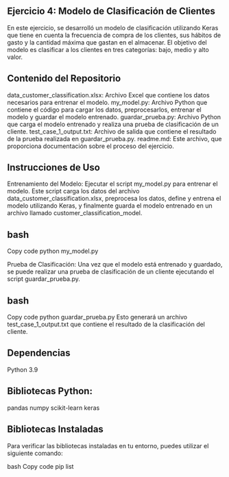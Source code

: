 ## Ejercicio 4: Modelo de Clasificación de Clientes
En este ejercicio, se desarrolló un modelo de clasificación utilizando Keras que tiene en cuenta la frecuencia de compra de los clientes, sus hábitos de gasto y la cantidad máxima que gastan en el almacenar. El objetivo del modelo es clasificar a los clientes en tres categorías: bajo, medio y alto valor.

## Contenido del Repositorio
data_customer_classification.xlsx: Archivo Excel que contiene los datos necesarios para entrenar el modelo.
my_model.py: Archivo Python que contiene el código para cargar los datos, preprocesarlos, entrenar el modelo y guardar el modelo entrenado.
guardar_prueba.py: Archivo Python que carga el modelo entrenado y realiza una prueba de clasificación de un cliente.
test_case_1_output.txt: Archivo de salida que contiene el resultado de la prueba realizada en guardar_prueba.py.
readme.md: Este archivo, que proporciona documentación sobre el proceso del ejercicio.

## Instrucciones de Uso
Entrenamiento del Modelo: Ejecutar el script my_model.py para entrenar el modelo. Este script carga los datos del archivo data_customer_classification.xlsx, preprocesa los datos, define y entrena el modelo utilizando Keras, y finalmente guarda el modelo entrenado en un archivo llamado customer_classification_model.

## bash
Copy code
python my_model.py

Prueba de Clasificación: Una vez que el modelo está entrenado y guardado, se puede realizar una prueba de clasificación de un cliente ejecutando el script guardar_prueba.py.

## bash
Copy code
python guardar_prueba.py
Esto generará un archivo test_case_1_output.txt que contiene el resultado de la clasificación del cliente.

## Dependencias
Python 3.9
## Bibliotecas Python:
pandas
numpy
scikit-learn
keras
## Bibliotecas Instaladas
Para verificar las bibliotecas instaladas en tu entorno, puedes utilizar el siguiente comando:

bash
Copy code
pip list
